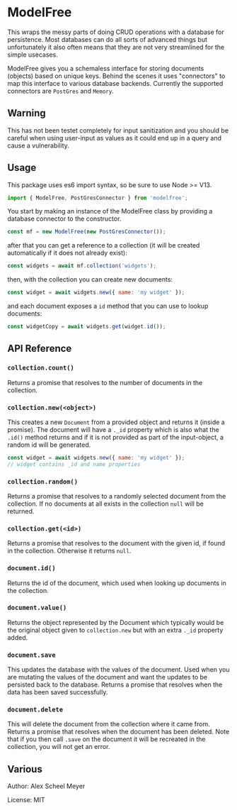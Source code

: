 # ModelFree
This wraps the messy parts of doing CRUD operations with a database for persistence. Most databases can do
all sorts of advanced things but unfortunately it also often means that they are not very streamlined for
the simple usecases.

ModelFree gives you a schemaless interface for storing documents (objects) based on unique keys. Behind the
scenes it uses "connectors" to map this interface to various database backends. Currently the supported connectors
are `PostGres` and `Memory`.

## Warning
This has not been testet completely for input sanitization and you should be careful when using user-input as values as
it could end up in a query and cause a vulnerability.

## Usage
This package uses es6 import syntax, so be sure to use Node >= V13.

```js
import { ModelFree, PostGresConnector } from 'modelfree';
```

You start by making an instance of the ModelFree class by providing a database connector to the constructor.

```js
const mf = new ModelFree(new PostGresConnector());
```

after that you can get a reference to a collection (it will be created automatically if it does not already exist):

```js
const widgets = await mf.collection('widgets');
```

then, with the collection you can create new documents:


```js
const widget = await widgets.new({ name: 'my widget' });
```

and each document exposes a `id` method that you can use to lookup documents:

```js
const widgetCopy = await widgets.get(widget.id());
```


## API Reference

### `collection.count()`
Returns a promise that resolves to the number of documents in the collection.

### `collection.new(<object>)`
This creates a new `Document` from a provided object and returns it (inside a promise). The document will have a `._id` property
which is also what the `.id()` method returns and if it is not provided as part of the input-object, a random id will be generated.

```js
const widget = await widgets.new({ name: 'my widget' });
// widget contains _id and name properties
```

### `collection.random()`
Returns a promise that resolves to a randomly selected document from the collection. If no documents at all exists in the collection
`null` will be returned.

### `collection.get(<id>)`
Returns a promise that resolves to the document with the given id, if found in the collection. Otherwise it returns `null`.


### `document.id()`
Returns the id of the document, which used when looking up documents in the collection.

### `document.value()`
Returns the object represented by the Document which typically would be the original object given to `collection.new` but with an
extra `._id` property added.

### `document.save`
This updates the database with the values of the document. Used when you are mutating the values of the document and want the updates
to be persisted back to the database. Returns a promise that resolves when the data has been saved successfully.

### `document.delete`
This will delete the document from the collection where it came from. Returns a promise that resolves when the document has been deleted.
Note that if you then call `.save` on the document it will be recreated in the collection, you will not get an error.


## Various

Author: Alex Scheel Meyer

License: MIT
